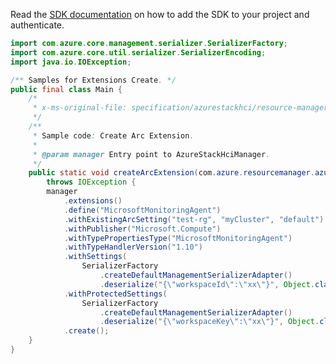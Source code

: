Read the [SDK documentation](https://github.com/Azure/azure-sdk-for-java/blob/azure-resourcemanager-azurestackhci_1.0.0-beta.2/sdk/azurestackhci/azure-resourcemanager-azurestackhci/README.md) on how to add the SDK to your project and authenticate.

```java
import com.azure.core.management.serializer.SerializerFactory;
import com.azure.core.util.serializer.SerializerEncoding;
import java.io.IOException;

/** Samples for Extensions Create. */
public final class Main {
    /*
     * x-ms-original-file: specification/azurestackhci/resource-manager/Microsoft.AzureStackHCI/stable/2022-01-01/examples/PutExtension.json
     */
    /**
     * Sample code: Create Arc Extension.
     *
     * @param manager Entry point to AzureStackHciManager.
     */
    public static void createArcExtension(com.azure.resourcemanager.azurestackhci.AzureStackHciManager manager)
        throws IOException {
        manager
            .extensions()
            .define("MicrosoftMonitoringAgent")
            .withExistingArcSetting("test-rg", "myCluster", "default")
            .withPublisher("Microsoft.Compute")
            .withTypePropertiesType("MicrosoftMonitoringAgent")
            .withTypeHandlerVersion("1.10")
            .withSettings(
                SerializerFactory
                    .createDefaultManagementSerializerAdapter()
                    .deserialize("{\"workspaceId\":\"xx\"}", Object.class, SerializerEncoding.JSON))
            .withProtectedSettings(
                SerializerFactory
                    .createDefaultManagementSerializerAdapter()
                    .deserialize("{\"workspaceKey\":\"xx\"}", Object.class, SerializerEncoding.JSON))
            .create();
    }
}
```

